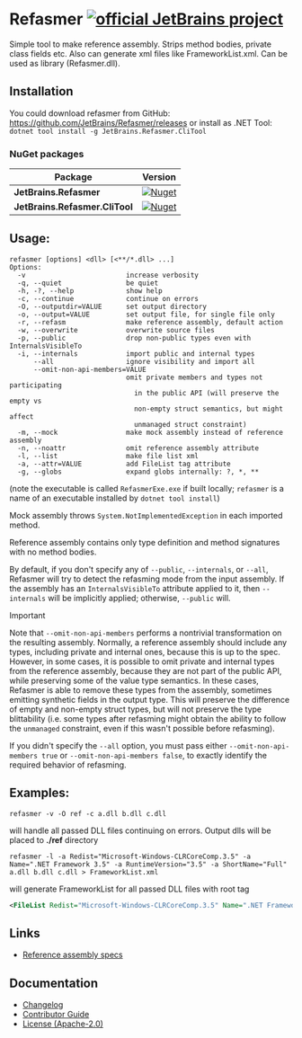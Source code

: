# Refasmer [![official JetBrains project](https://jb.gg/badges/official.svg)](https://confluence.jetbrains.com/display/ALL/JetBrains+on+GitHub)

Simple tool to make reference assembly. Strips method bodies, private class fields etc. Also can generate xml files like FrameworkList.xml.
Can be used as library (Refasmer.dll).

## Installation
You could download refasmer from GitHub: https://github.com/JetBrains/Refasmer/releases or install as .NET Tool:
```dotnet tool install -g JetBrains.Refasmer.CliTool```

### NuGet packages

| Package                        | Version                                                                                                                          |
|--------------------------------|----------------------------------------------------------------------------------------------------------------------------------|
| **JetBrains.Refasmer**         | [![Nuget](https://img.shields.io/nuget/v/JetBrains.Refasmer)](https://www.nuget.org/packages/JetBrains.Refasmer)                 |
| **JetBrains.Refasmer.CliTool** | [![Nuget](https://img.shields.io/nuget/v/JetBrains.Refasmer.CliTool)](https://www.nuget.org/packages/JetBrains.Refasmer.CliTool) |

## Usage:
```
refasmer [options] <dll> [<**/*.dll> ...]
Options:
  -v                         increase verbosity
  -q, --quiet                be quiet
  -h, -?, --help             show help
  -c, --continue             continue on errors
  -O, --outputdir=VALUE      set output directory
  -o, --output=VALUE         set output file, for single file only
  -r, --refasm               make reference assembly, default action
  -w, --overwrite            overwrite source files
  -p, --public               drop non-public types even with InternalsVisibleTo
  -i, --internals            import public and internal types
      --all                  ignore visibility and import all
      --omit-non-api-members=VALUE
                             omit private members and types not participating
                               in the public API (will preserve the empty vs
                               non-empty struct semantics, but might affect
                               unmanaged struct constraint)
  -m, --mock                 make mock assembly instead of reference assembly
  -n, --noattr               omit reference assembly attribute
  -l, --list                 make file list xml
  -a, --attr=VALUE           add FileList tag attribute
  -g, --globs                expand globs internally: ?, *, **
```

(note the executable is called `RefasmerExe.exe` if built locally; `refasmer` is a name of an executable installed by `dotnet tool install`)

Mock assembly throws `System.NotImplementedException` in each imported method.

Reference assembly contains only type definition and method signatures with no method bodies.

By default, if you don't specify any of `--public`, `--internals`, or `--all`, Refasmer will try to detect the refasming mode from the input assembly. If the assembly has an `InternalsVisibleTo` attribute applied to it, then `--internals` will be implicitly applied; otherwise, `--public` will.

> [!IMPORTANT]
> Note that `--omit-non-api-members` performs a nontrivial transformation on the resulting assembly. Normally, a reference assembly should include any types, including private and internal ones, because this is up to the spec. However, in some cases, it is possible to omit private and internal types from the reference assembly, because they are not part of the public API, while preserving some of the value type semantics. In these cases, Refasmer is able to remove these types from the assembly, sometimes emitting synthetic fields in the output type. This will preserve the difference of empty and non-empty struct types, but will not preserve the type blittability (i.e. some types after refasming might obtain the ability to follow the `unmanaged` constraint, even if this wasn't possible before refasming).

If you didn't specify the `--all` option, you must pass either `--omit-non-api-members true` or `--omit-non-api-members false`, to exactly identify the required behavior of refasming.

## Examples:

```refasmer -v -O ref -c a.dll b.dll c.dll```

will handle all passed DLL files continuing on errors. Output dlls will be placed to **./ref** directory

```refasmer -l -a Redist="Microsoft-Windows-CLRCoreComp.3.5" -a Name=".NET Framework 3.5" -a RuntimeVersion="3.5" -a ShortName="Full" a.dll b.dll c.dll > FrameworkList.xml```

will generate FrameworkList for all passed DLL files with root tag

```xml
<FileList Redist="Microsoft-Windows-CLRCoreComp.3.5" Name=".NET Framework 3.5" RuntimeVersion="3.5" ShortName="Full">
```

## Links

* [Reference assembly specs](https://docs.microsoft.com/en-us/dotnet/standard/assembly/reference-assemblies)

## Documentation
- [Changelog][docs.changelog]
- [Contributor Guide][docs.contributing]
- [License (Apache-2.0)][docs.license]

[docs.changelog]: CHANGELOG.md
[docs.contributing]: CONTRIBUTING.md
[docs.license]: LICENSE
